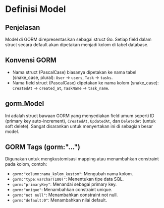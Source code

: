 # Definisi Model

## Penjelasan

Model di GORM direpresentasikan sebagai struct Go. Setiap field dalam struct secara default akan dipetakan menjadi kolom di tabel database.

## Konvensi GORM

- Nama struct (PascalCase) biasanya dipetakan ke nama tabel (snake_case, plural): `User` -> `users`, `Task` -> `tasks`.
- Nama field struct (PascalCase) dipetakan ke nama kolom (snake_case): `CreatedAt` -> `created_at`, `TaskName` -> `task_name`.

## gorm.Model

Ini adalah struct bawaan GORM yang menyediakan field umum seperti ID (primary key auto-increment), `CreatedAt`, `UpdatedAt`, dan `DeletedAt` (untuk soft delete). Sangat disarankan untuk menyertakan ini di sebagian besar model.

## GORM Tags (gorm:"...")

Digunakan untuk mengkustomisasi mapping atau menambahkan constraint pada kolom, contoh:

- `gorm:"column:nama_kolom_kustom"`: Mengubah nama kolom.
- `gorm:"type:varchar(100)"`: Menentukan tipe data SQL.
- `gorm:"primaryKey"`: Menandai sebagai primary key.
- `gorm:"unique"`: Menambahkan constraint unique.
- `gorm:"not null"`: Menambahkan constraint not null.
- `gorm:"default:0"`: Menambahkan nilai default.
